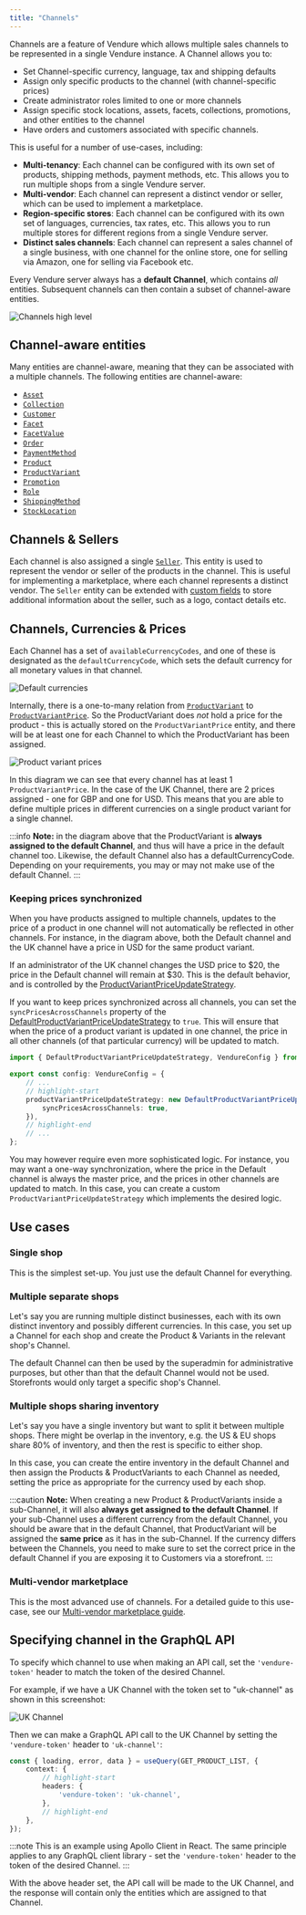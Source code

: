 ```yaml
---
title: "Channels"
---
```


Channels are a feature of Vendure which allows multiple sales channels to be represented in a single Vendure instance. A Channel allows you to:

* Set Channel-specific currency, language, tax and shipping defaults
* Assign only specific products to the channel (with channel-specific prices)
* Create administrator roles limited to one or more channels
* Assign specific stock locations, assets, facets, collections, promotions, and other entities to the channel
* Have orders and customers associated with specific channels.

This is useful for a number of use-cases, including:

- **Multi-tenancy**: Each channel can be configured with its own set of products, shipping methods, payment methods, etc. This
  allows you to run multiple shops from a single Vendure server.
- **Multi-vendor**: Each channel can represent a distinct vendor or seller, which can be used to implement a marketplace.
- **Region-specific stores**: Each channel can be configured with its own set of languages, currencies, tax rates, etc. This
  allows you to run multiple stores for different regions from a single Vendure server.
- **Distinct sales channels**: Each channel can represent a sales channel of a single business, with one channel for the online
  store, one for selling via Amazon, one for selling via Facebook etc.


Every Vendure server always has a **default Channel**, which contains _all_ entities. Subsequent channels can then contain a subset of channel-aware entities.

![Channels high level](./channels.webp)

## Channel-aware entities

Many entities are channel-aware, meaning that they can be associated with a multiple channels. The following entities are channel-aware:

- [`Asset`](/reference/typescript-api/entities/asset/)
- [`Collection`](/reference/typescript-api/entities/collection/)
- [`Customer`](/reference/typescript-api/entities/customer-group/)
- [`Facet`](/reference/typescript-api/entities/facet/)
- [`FacetValue`](/reference/typescript-api/entities/facet-value/)
- [`Order`](/reference/typescript-api/entities/order/)
- [`PaymentMethod`](/reference/typescript-api/entities/payment-method/)
- [`Product`](/reference/typescript-api/entities/product/)
- [`ProductVariant`](/reference/typescript-api/entities/product-variant/)
- [`Promotion`](/reference/typescript-api/entities/promotion/)
- [`Role`](/reference/typescript-api/entities/role/)
- [`ShippingMethod`](/reference/typescript-api/entities/shipping-method/)
- [`StockLocation`](/reference/typescript-api/entities/stock-location/)

## Channels & Sellers

Each channel is also assigned a single [`Seller`](/reference/typescript-api/entities/seller/). This entity is used to represent
the vendor or seller of the products in the channel. This is useful for implementing a marketplace, where each channel represents
a distinct vendor. The `Seller` entity can be extended with [custom fields](/guides/developer-guide/custom-fields/) to store additional information about the seller, such as a logo, contact details etc.

## Channels, Currencies & Prices

Each Channel has a set of `availableCurrencyCodes`, and one of these is designated as the `defaultCurrencyCode`, which sets the default currency for all monetary values in that channel.

![Default currencies](./default-currency.webp)

Internally, there is a one-to-many relation from [`ProductVariant`](/reference/typescript-api/entities/product-variant/) to [`ProductVariantPrice`](/reference/typescript-api/entities/product-variant-price). So the ProductVariant does _not_ hold a price for the product - this is actually stored on the `ProductVariantPrice` entity, and there will be at least one for each Channel to which the ProductVariant has been assigned.

![Product variant prices](./variant-prices.webp)

In this diagram we can see that every channel has at least 1 `ProductVariantPrice`. In the case of the UK Channel, there are 2 prices assigned - one for
GBP and one for USD. This means that you are able to define multiple prices in different currencies on a single product variant for a single channel.

:::info
**Note:** in the diagram above that the ProductVariant is **always assigned to the default Channel**, and thus will have a price in the default channel too. Likewise, the default Channel also has a defaultCurrencyCode. Depending on your requirements, you may or may not make use of the default Channel.
:::

### Keeping prices synchronized

When you have products assigned to multiple channels, updates to the price of a product in one channel will not automatically
be reflected in other channels. For instance, in the diagram above, both the Default channel and the UK channel have a price
in USD for the same product variant. 

If an administrator of the UK channel changes the USD price to $20, the price in the Default channel will remain at $30. This
is the default behavior, and is controlled by the [ProductVariantPriceUpdateStrategy](/reference/typescript-api/configuration/product-variant-price-update-strategy).

If you want to keep prices synchronized across all channels, you can set the `syncPricesAcrossChannels` property of the
[DefaultProductVariantPriceUpdateStrategy](/reference/typescript-api/configuration/product-variant-price-update-strategy#defaultproductvariantpriceupdatestrategy)
to `true`. This will ensure that when the price of a product variant is updated in one channel, the price in all other channels
(of that particular currency) will be updated to match.

```ts
import { DefaultProductVariantPriceUpdateStrategy, VendureConfig } from '@vendure/core';

export const config: VendureConfig = {
    // ...
    // highlight-start
    productVariantPriceUpdateStrategy: new DefaultProductVariantPriceUpdateStrategy({
        syncPricesAcrossChannels: true,
    }),
    // highlight-end
    // ...
};
```

You may however require even more sophisticated logic. For instance, you may want a one-way synchronization, where the price
in the Default channel is always the master price, and the prices in other channels are updated to match. In this case, you
can create a custom `ProductVariantPriceUpdateStrategy` which implements the desired logic.

## Use cases

### Single shop

This is the simplest set-up. You just use the default Channel for everything.

### Multiple separate shops

Let's say you are running multiple distinct businesses, each with its own distinct inventory and possibly different currencies. In this case, you set up a Channel for each shop and create the Product & Variants in the relevant shop's Channel.

The default Channel can then be used by the superadmin for administrative purposes, but other than that the default Channel would not be used. Storefronts would only target a specific shop's Channel.

### Multiple shops sharing inventory

Let's say you have a single inventory but want to split it between multiple shops. There might be overlap in the inventory, e.g. the US & EU shops share 80% of inventory, and then the rest is specific to either shop.

In this case, you can create the entire inventory in the default Channel and then assign the Products & ProductVariants to each Channel as needed, setting the price as appropriate for the currency used by each shop.

:::caution
**Note:** When creating a new Product & ProductVariants inside a sub-Channel, it will also **always get assigned to the default Channel**. If your sub-Channel uses a different currency from the default Channel, you should be aware that in the default Channel, that ProductVariant will be assigned the **same price** as it has in the sub-Channel. If the currency differs between the Channels, you need to make sure to set the correct price in the default Channel if you are exposing it to Customers via a storefront. 
:::

### Multi-vendor marketplace

This is the most advanced use of channels. For a detailed guide to this use-case, see our [Multi-vendor marketplace guide](/guides/how-to/multi-vendor-marketplaces/).


## Specifying channel in the GraphQL API

To specify which channel to use when making an API call, set the `'vendure-token'` header to match the token of the desired Channel.

For example, if we have a UK Channel with the token set to "uk-channel" as shown in this screenshot:

![UK Channel](./channel-token.webp)

Then we can make a GraphQL API call to the UK Channel by setting the `'vendure-token'` header to `'uk-channel'`:

```ts title="GraphQL API call to UK Channel"
const { loading, error, data } = useQuery(GET_PRODUCT_LIST, {
    context: {
        // highlight-start
        headers: {
            'vendure-token': 'uk-channel',
        },
        // highlight-end
    },
});
```

:::note
This is an example using Apollo Client in React. The same principle applies to any GraphQL client library - set the `'vendure-token'` header to the token of the desired Channel.
:::

With the above header set, the API call will be made to the UK Channel, and the response will contain only the entities which are assigned to that Channel.
